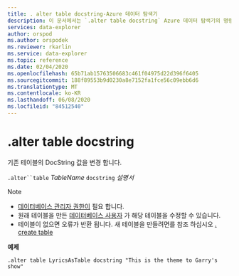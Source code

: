 ```yaml
---
title: . alter table docstring-Azure 데이터 탐색기
description: 이 문서에서는 `.alter table docstring` Azure 데이터 탐색기의 명령을 설명 합니다.
services: data-explorer
author: orspod
ms.author: orspodek
ms.reviewer: rkarlin
ms.service: data-explorer
ms.topic: reference
ms.date: 02/04/2020
ms.openlocfilehash: 65b71ab15763506683c461f04975d22d396f6405
ms.sourcegitcommit: 188f89553b9d0230a8e7152fa1fce56c09ebb6d6
ms.translationtype: MT
ms.contentlocale: ko-KR
ms.lasthandoff: 06/08/2020
ms.locfileid: "84512540"
---
```

# <a name="alter-table-docstring"></a>.alter table docstring

기존 테이블의 DocString 값을 변경 합니다.

`.alter``table` *TableName* `docstring` *설명서*

> [!NOTE]
> * [데이터베이스 관리자 권한이](../management/access-control/role-based-authorization.md) 필요 합니다.
> * 원래 테이블을 만든 [데이터베이스 사용자](../management/access-control/role-based-authorization.md) 가 해당 테이블을 수정할 수 있습니다.
> * 테이블이 없으면 오류가 반환 됩니다. 새 테이블을 만들려면를 참조 하십시오 [. create table](create-table-command.md)

**예제** 

```kusto
.alter table LyricsAsTable docstring "This is the theme to Garry's show"
```
 
